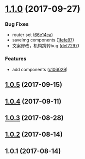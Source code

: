 <a name="1.1.0"></a>
# [1.1.0](https://github.com/wylibra/VCweekly/compare/v1.0.5...v1.1.0) (2017-09-27)


### Bug Fixes

* router set ([66e14ca](https://github.com/wylibra/VCweekly/commit/66e14ca))
* saveImg components ([1fefe97](https://github.com/wylibra/VCweekly/commit/1fefe97))
* 文案修改，机构跳转bug ([def7297](https://github.com/wylibra/VCweekly/commit/def7297))


### Features

* add components ([c106029](https://github.com/wylibra/VCweekly/commit/c106029))



<a name="1.0.5"></a>
## [1.0.5](https://github.com/wylibra/VCweekly/compare/v1.0.4...v1.0.5) (2017-09-15)



<a name="1.0.4"></a>
## [1.0.4](https://github.com/wylibra/VCweekly/compare/v1.0.3...v1.0.4) (2017-09-11)



<a name="1.0.3"></a>
## [1.0.3](https://github.com/wylibra/VCweekly/compare/v1.0.2...v1.0.3) (2017-08-28)



<a name="1.0.2"></a>
## [1.0.2](https://github.com/wylibra/VCweekly/compare/v1.0.1...v1.0.2) (2017-08-14)



<a name="1.0.1"></a>
## 1.0.1 (2017-08-14)



